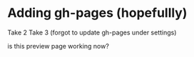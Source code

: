 # Adding gh-pages (hopefullly)
Take 2
Take 3 (forgot to update gh-pages under settings)

is this preview page working now?
